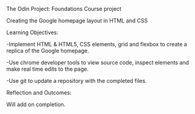 The Odin Project: Foundations Course project

Creating the Google homepage layout in HTML and CSS

Learning Objectives:

-Implement HTML & HTML5, CSS elements, grid and flexbox to create a replica of the Google homepage.

-Use chrome developer tools to view source code, inspect elements and make real time edits to the page.

-Use git to update a repository with the completed files.

Reflection and Outcomes:

Will add on completion.